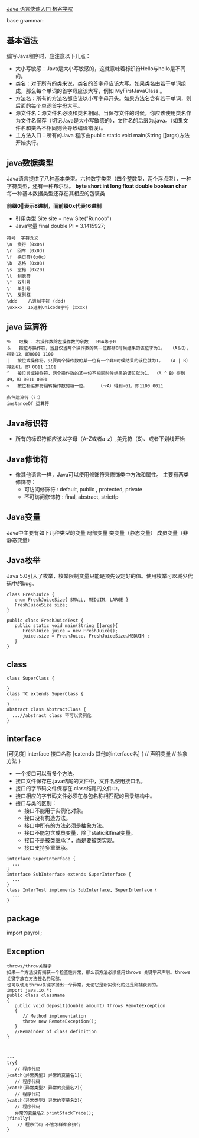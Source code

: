 [Java 语言快速入门  极客学院](http://wiki.jikexueyuan.com/project/java/)

base grammar:
## 基本语法
编写Java程序时，应注意以下几点：
- 大小写敏感：Java是大小写敏感的，这就意味着标识符Hello与hello是不同的。
- 类名：对于所有的类来说，类名的首字母应该大写。如果类名由若干单词组成，那么每个单词的首字母应该大写，例如 MyFirstJavaClass 。
- 方法名：所有的方法名都应该以小写字母开头。如果方法名含有若干单词，则后面的每个单词首字母大写。
- 源文件名：源文件名必须和类名相同。当保存文件的时候，你应该使用类名作为文件名保存（切记Java是大小写敏感的），文件名的后缀为.java。（如果文件名和类名不相同则会导致编译错误）。
- 主方法入口：所有的Java 程序由public static void main(String []args)方法开始执行。

## java数据类型
Java语言提供了八种基本类型。六种数字类型（四个整数型，两个浮点型），一种字符类型，还有一种布尔型。
**byte short int long float double boolean char**
每一种基本数据类型还存在其相应的包装类

**前缀0表示8进制，而前缀0x代表16进制**
* 引用类型 Site site = new Site("Runoob")
* Java常量 final double PI = 3.1415927;
```
符号	字符含义
\n	换行 (0x0a)
\r	回车 (0x0d)
\f	换页符(0x0c)
\b	退格 (0x08)
\s	空格 (0x20)
\t	制表符
\"	双引号
\'	单引号
\\	反斜杠
\ddd	八进制字符 (ddd)
\uxxxx	16进制Unicode字符 (xxxx)
```

## java 运算符
```
％	取模 - 右操作数除左操作数的余数	B%A等于0
＆	按位与操作符，当且仅当两个操作数的某一位都非0时候结果的该位才为1。	（A＆B），得到12，即0000 1100
|	按位或操作符，只要两个操作数的某一位有一个非0时候结果的该位就为1。	（A | B）得到61，即 0011 1101
^	按位异或操作符，两个操作数的某一位不相同时候结果的该位就为1。	（A ^ B）得到49，即 0011 0001
~	按位补运算符翻转操作数的每一位。	（〜A）得到-61，即1100 0011

条件运算符（?:）
instanceOf 运算符
```

## Java标识符
* 所有的标识符都应该以字母（A-Z或者a-z）,美元符（$）、或者下划线开始

## Java修饰符
* 像其他语言一样，Java可以使用修饰符来修饰类中方法和属性。
主要有两类修饰符：
  - 可访问修饰符 : default, public , protected, private
  - 不可访问修饰符 : final, abstract, strictfp


## Java变量
Java中主要有如下几种类型的变量
局部变量
类变量（静态变量）
成员变量（非静态变量）
## Java枚举
Java 5.0引入了枚举，枚举限制变量只能是预先设定好的值。使用枚举可以减少代码中的bug。
```
class FreshJuice {
   enum FreshJuiceSize{ SMALL, MEDUIM, LARGE }
   FreshJuiceSize size;
}

public class FreshJuiceTest {
   public static void main(String []args){
      FreshJuice juice = new FreshJuice();
      juice.size = FreshJuice. FreshJuiceSize.MEDUIM ;
   }
}
```

## class

```
class SuperClass {

}
class TC extends SuperClass {
  ...
}
abstract class AbstractClass {
  ...//abstract class 不可以实例化
}
```

## interface
[可见度] interface 接口名称 [extends 其他的interface名] {
        // 声明变量
        // 抽象方法
}
* 一个接口可以有多个方法。
* 接口文件保存在.java结尾的文件中，文件名使用接口名。
* 接口的字节码文件保存在.class结尾的文件中。
* 接口相应的字节码文件必须在与包名称相匹配的目录结构中。
* 接口与类的区别：
  - 接口不能用于实例化对象。
  - 接口没有构造方法。
  - 接口中所有的方法必须是抽象方法。
  - 接口不能包含成员变量，除了static和final变量。
  - 接口不是被类继承了，而是要被类实现。
  - 接口支持多重继承。

```
interface SuperInterface {
  ...
}
interface SubInterface extends SuperInterface {
  ...
}
class InterTest implements SubInterface, SuperInterface {
  ...
}
```

## package
import payroll;

## Exception
```
throws/throw关键字
如果一个方法没有捕获一个检查性异常，那么该方法必须使用throws 关键字来声明。throws关键字放在方法签名的尾部。
也可以使用throw关键字抛出一个异常，无论它是新实例化的还是刚捕获到的。
import java.io.*;
public class className
{
   public void deposit(double amount) throws RemoteException
   {
      // Method implementation
      throw new RemoteException();
   }
   //Remainder of class definition
}



---
try{
   // 程序代码
}catch(异常类型1 异常的变量名1){
   // 程序代码
}catch(异常类型2 异常的变量名2){
   // 程序代码
}catch(异常类型2 异常的变量名2){
   // 程序代码
   异常的变量名2.printStackTrace();
}finally{
    // 程序代码 不管怎样都会执行
}
```
